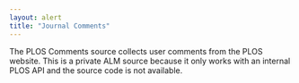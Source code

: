 ```yaml
---
layout: alert
title: "Journal Comments"
---
```


The PLOS Comments source collects user comments from the PLOS website. This is a private ALM source because it only works with an internal PLOS API and the source code is not available.

